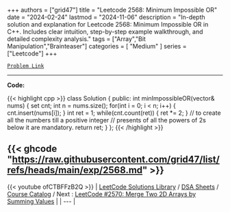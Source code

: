 
+++
authors = ["grid47"]
title = "Leetcode 2568: Minimum Impossible OR"
date = "2024-02-24"
lastmod = "2024-11-06"
description = "In-depth solution and explanation for Leetcode 2568: Minimum Impossible OR in C++. Includes clear intuition, step-by-step example walkthrough, and detailed complexity analysis."
tags = ["Array","Bit Manipulation","Brainteaser"]
categories = [
    "Medium"
]
series = ["Leetcode"]
+++



[`Problem Link`](https://leetcode.com/problems/minimum-impossible-or/description/)

---
**Code:**

{{< highlight cpp >}}
class Solution {
public:
    int minImpossibleOR(vector<int>& nums) {
        set<int> cnt;
        int n = nums.size();
        for(int i = 0; i < n; i++) {
            cnt.insert(nums[i]);
        }
        int ret = 1;
        while(cnt.count(ret)) {
            ret *= 2;
        }
        // to create all the numbers till a positive integer
        // presents of all the powers of 2s below it are mandatory.
        return ret;
    }
};
{{< /highlight >}}

{{< ghcode "https://raw.githubusercontent.com/grid47/list/refs/heads/main/exp/2568.md" >}}
---
{{< youtube ofCTBFFzB2Q >}}
| [LeetCode Solutions Library](https://grid47.xyz/leetcode/) / [DSA Sheets](https://grid47.xyz/sheets/) / [Course Catalog](https://grid47.xyz/courses/) / Next : [LeetCode #2570: Merge Two 2D Arrays by Summing Values](https://grid47.xyz/posts/leetcode-2570-merge-two-2d-arrays-by-summing-values-solution/) |
| --- |
